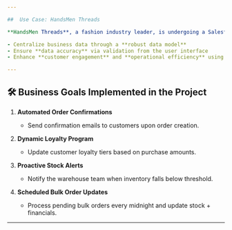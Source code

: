 ```yaml
---

##  Use Case: HandsMen Threads

**HandsMen Threads**, a fashion industry leader, is undergoing a Salesforce transformation to:

- Centralize business data through a **robust data model**
- Ensure **data accuracy** via validation from the user interface
- Enhance **customer engagement** and **operational efficiency** using automation

---
```


## 🛠️ Business Goals Implemented in the Project

1. **Automated Order Confirmations**  
   - Send confirmation emails to customers upon order creation.

2. **Dynamic Loyalty Program**  
   - Update customer loyalty tiers based on purchase amounts.

3. **Proactive Stock Alerts**  
   - Notify the warehouse team when inventory falls below threshold.

4. **Scheduled Bulk Order Updates**  
   - Process pending bulk orders every midnight and update stock + financials.

---

